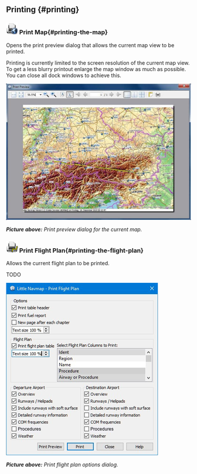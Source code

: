 ## Printing {#printing}

### ![Print Map](../images/icons/printmap.png "Print Map") Print Map{#printing-the-map}

Opens the print preview dialog that allows the current map view to be printed.

Printing is currently limited to the screen resolution
of the current map view. To get a less blurry printout enlarge the map window as much as possible. You
can close all dock windows to achieve this.

![Print Map Preview Dialog](../images/printmap.jpg "Print Map Preview Dialog")

_**Picture above:** Print preview dialog for the current map._

### ![Print Flight Pan](../images/icons/printflightplan.png "Print Flight Plan") Print Flight Plan{#printing-the-flight-plan}

Allows the current flight plan to be printed.

TODO


![Print Flight Plan Dialog](../images/printfp.jpg "Print Flight Plan Dialog")

_**Picture above:** Print flight plan options dialog._

